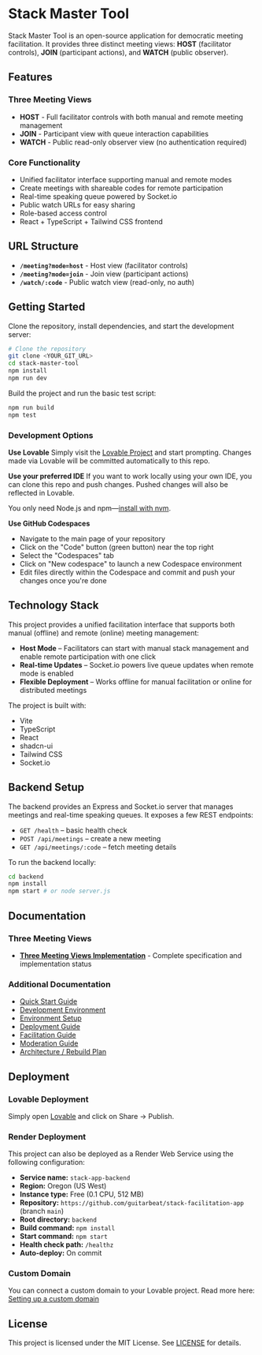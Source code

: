 # Stack Master Tool

Stack Master Tool is an open-source application for democratic meeting facilitation. It provides three distinct meeting views: **HOST** (facilitator controls), **JOIN** (participant actions), and **WATCH** (public observer).

## Features

### Three Meeting Views

- **HOST** - Full facilitator controls with both manual and remote meeting management
- **JOIN** - Participant view with queue interaction capabilities
- **WATCH** - Public read-only observer view (no authentication required)

### Core Functionality

- Unified facilitator interface supporting manual and remote modes
- Create meetings with shareable codes for remote participation
- Real-time speaking queue powered by Socket.io
- Public watch URLs for easy sharing
- Role-based access control
- React + TypeScript + Tailwind CSS frontend

## URL Structure

- **`/meeting?mode=host`** - Host view (facilitator controls)
- **`/meeting?mode=join`** - Join view (participant actions)
- **`/watch/:code`** - Public watch view (read-only, no auth)

## Getting Started

Clone the repository, install dependencies, and start the development server:

```bash
# Clone the repository
git clone <YOUR_GIT_URL>
cd stack-master-tool
npm install
npm run dev
```

Build the project and run the basic test script:

```bash
npm run build
npm test
```

### Development Options

**Use Lovable**
Simply visit the [Lovable Project](https://lovable.dev/projects/4d5f4ee6-fcac-40c3-8f0c-62fe54a85e2c) and start prompting. Changes made via Lovable will be committed automatically to this repo.

**Use your preferred IDE**
If you want to work locally using your own IDE, you can clone this repo and push changes. Pushed changes will also be reflected in Lovable.

You only need Node.js and npm—[install with nvm](https://github.com/nvm-sh/nvm#installing-and-updating).

**Use GitHub Codespaces**

- Navigate to the main page of your repository
- Click on the "Code" button (green button) near the top right
- Select the "Codespaces" tab
- Click on "New codespace" to launch a new Codespace environment
- Edit files directly within the Codespace and commit and push your changes once you're done

## Technology Stack

This project provides a unified facilitation interface that supports both manual (offline) and remote (online) meeting management:

- **Host Mode** – Facilitators can start with manual stack management and enable remote participation with one click
- **Real-time Updates** – Socket.io powers live queue updates when remote mode is enabled
- **Flexible Deployment** – Works offline for manual facilitation or online for distributed meetings

The project is built with:

- Vite
- TypeScript
- React
- shadcn-ui
- Tailwind CSS
- Socket.io

## Backend Setup

The backend provides an Express and Socket.io server that manages meetings and real-time speaking queues.
It exposes a few REST endpoints:

- `GET /health` – basic health check
- `POST /api/meetings` – create a new meeting
- `GET /api/meetings/:code` – fetch meeting details

To run the backend locally:

```sh
cd backend
npm install
npm start # or node server.js
```

## Documentation

### Three Meeting Views

- **[Three Meeting Views Implementation](docs/three-meeting-views.md)** - Complete specification and implementation status

### Additional Documentation

- [Quick Start Guide](docs/QUICK_START.md)
- [Development Environment](docs/DEVELOPMENT.md)
- [Environment Setup](docs/ENVIRONMENT_SETUP.md)
- [Deployment Guide](docs/DEPLOYMENT.md)
- [Facilitation Guide](docs/FACILITATION_GUIDE.md)
- [Moderation Guide](docs/MODERATION_GUIDE.md)
- [Architecture / Rebuild Plan](docs/REBUILD_PLAN.md)

## Deployment

### Lovable Deployment

Simply open [Lovable](https://lovable.dev/projects/4d5f4ee6-fcac-40c3-8f0c-62fe54a85e2c) and click on Share -> Publish.

### Render Deployment

This project can also be deployed as a Render Web Service using the following configuration:

- **Service name:** `stack-app-backend`
- **Region:** Oregon (US West)
- **Instance type:** Free (0.1 CPU, 512 MB)
- **Repository:** `https://github.com/guitarbeat/stack-facilitation-app` (branch `main`)
- **Root directory:** `backend`
- **Build command:** `npm install`
- **Start command:** `npm start`
- **Health check path:** `/healthz`
- **Auto-deploy:** On commit

### Custom Domain

You can connect a custom domain to your Lovable project. Read more here: [Setting up a custom domain](https://docs.lovable.dev/tips-tricks/custom-domain#step-by-step-guide)

## License

This project is licensed under the MIT License. See [LICENSE](LICENSE) for details.
